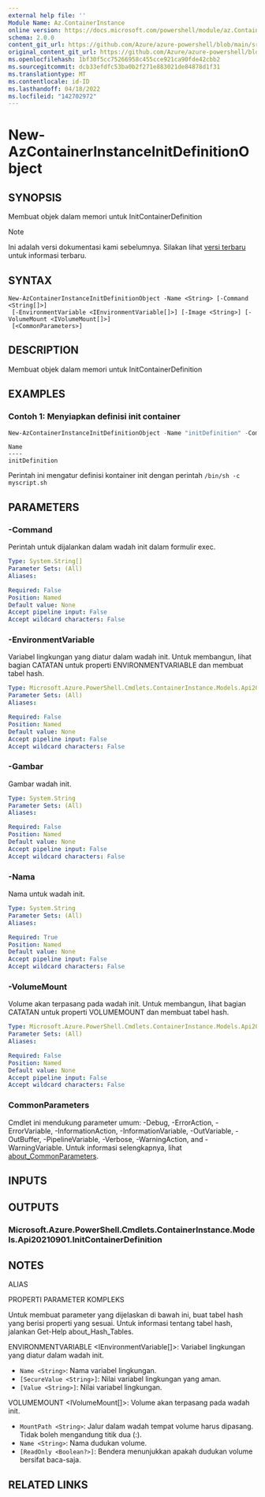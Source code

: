 ```yaml
---
external help file: ''
Module Name: Az.ContainerInstance
online version: https://docs.microsoft.com/powershell/module/az.ContainerInstance/new-AzContainerInstanceInitDefinitionObject
schema: 2.0.0
content_git_url: https://github.com/Azure/azure-powershell/blob/main/src/ContainerInstance/help/New-AzContainerInstanceInitDefinitionObject.md
original_content_git_url: https://github.com/Azure/azure-powershell/blob/main/src/ContainerInstance/help/New-AzContainerInstanceInitDefinitionObject.md
ms.openlocfilehash: 1bf30f5cc75266958c455cce921ca90fde42cbb2
ms.sourcegitcommit: dcb33efdfc53ba0b2f271e883021de84878d1f31
ms.translationtype: MT
ms.contentlocale: id-ID
ms.lasthandoff: 04/18/2022
ms.locfileid: "142702972"
---
```

# New-AzContainerInstanceInitDefinitionObject

## SYNOPSIS
Membuat objek dalam memori untuk InitContainerDefinition

> [!NOTE]
>Ini adalah versi dokumentasi kami sebelumnya. Silakan lihat [versi terbaru](/powershell/module/az.containerinstance/new-azcontainerinstanceinitdefinitionobject) untuk informasi terbaru.

## SYNTAX

```
New-AzContainerInstanceInitDefinitionObject -Name <String> [-Command <String[]>]
 [-EnvironmentVariable <IEnvironmentVariable[]>] [-Image <String>] [-VolumeMount <IVolumeMount[]>]
 [<CommonParameters>]
```

## DESCRIPTION
Membuat objek dalam memori untuk InitContainerDefinition

## EXAMPLES

### Contoh 1: Menyiapkan definisi init container
```powershell
New-AzContainerInstanceInitDefinitionObject -Name "initDefinition" -Command "/bin/sh -c myscript.sh"
```

```output
Name
----
initDefinition
```

Perintah ini mengatur definisi kontainer init dengan perintah `/bin/sh -c myscript.sh`

## PARAMETERS

### -Command
Perintah untuk dijalankan dalam wadah init dalam formulir exec.

```yaml
Type: System.String[]
Parameter Sets: (All)
Aliases:

Required: False
Position: Named
Default value: None
Accept pipeline input: False
Accept wildcard characters: False
```

### -EnvironmentVariable
Variabel lingkungan yang diatur dalam wadah init.
Untuk membangun, lihat bagian CATATAN untuk properti ENVIRONMENTVARIABLE dan membuat tabel hash.

```yaml
Type: Microsoft.Azure.PowerShell.Cmdlets.ContainerInstance.Models.Api20210901.IEnvironmentVariable[]
Parameter Sets: (All)
Aliases:

Required: False
Position: Named
Default value: None
Accept pipeline input: False
Accept wildcard characters: False
```

### -Gambar
Gambar wadah init.

```yaml
Type: System.String
Parameter Sets: (All)
Aliases:

Required: False
Position: Named
Default value: None
Accept pipeline input: False
Accept wildcard characters: False
```

### -Nama
Nama untuk wadah init.

```yaml
Type: System.String
Parameter Sets: (All)
Aliases:

Required: True
Position: Named
Default value: None
Accept pipeline input: False
Accept wildcard characters: False
```

### -VolumeMount
Volume akan terpasang pada wadah init.
Untuk membangun, lihat bagian CATATAN untuk properti VOLUMEMOUNT dan membuat tabel hash.

```yaml
Type: Microsoft.Azure.PowerShell.Cmdlets.ContainerInstance.Models.Api20210901.IVolumeMount[]
Parameter Sets: (All)
Aliases:

Required: False
Position: Named
Default value: None
Accept pipeline input: False
Accept wildcard characters: False
```

### CommonParameters
Cmdlet ini mendukung parameter umum: -Debug, -ErrorAction, -ErrorVariable, -InformationAction, -InformationVariable, -OutVariable, -OutBuffer, -PipelineVariable, -Verbose, -WarningAction, and -WarningVariable. Untuk informasi selengkapnya, lihat [about_CommonParameters](http://go.microsoft.com/fwlink/?LinkID=113216).

## INPUTS

## OUTPUTS

### Microsoft.Azure.PowerShell.Cmdlets.ContainerInstance.Models.Api20210901.InitContainerDefinition

## NOTES

ALIAS

PROPERTI PARAMETER KOMPLEKS

Untuk membuat parameter yang dijelaskan di bawah ini, buat tabel hash yang berisi properti yang sesuai. Untuk informasi tentang tabel hash, jalankan Get-Help about_Hash_Tables.


ENVIRONMENTVARIABLE <IEnvironmentVariable[]>: Variabel lingkungan yang diatur dalam wadah init.
  - `Name <String>`: Nama variabel lingkungan.
  - `[SecureValue <String>]`: Nilai variabel lingkungan yang aman.
  - `[Value <String>]`: Nilai variabel lingkungan.

VOLUMEMOUNT <IVolumeMount[]>: Volume akan terpasang pada wadah init.
  - `MountPath <String>`: Jalur dalam wadah tempat volume harus dipasang. Tidak boleh mengandung titik dua (:).
  - `Name <String>`: Nama dudukan volume.
  - `[ReadOnly <Boolean?>]`: Bendera menunjukkan apakah dudukan volume bersifat baca-saja.

## RELATED LINKS

